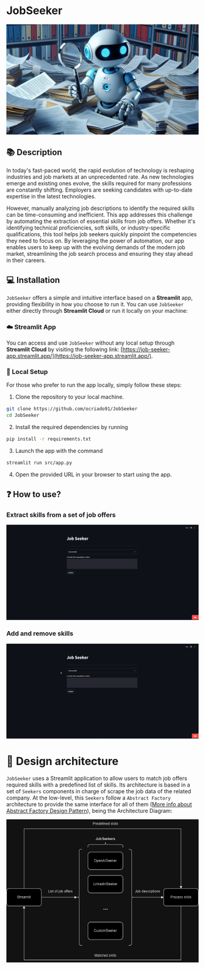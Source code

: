 # JobSeeker

<p align="center">
  <img src="https://github.com/ocriado91/JobSeeker/blob/main/docs/pics/OIG2.jpeg?raw=true"/>
</p>

## :books: Description
In today's fast-paced world, the rapid evolution of technology is reshaping
industries and job markets at an unprecedented rate. As new technologies emerge
and existing ones evolve, the skills required for many professions are constantly
shifting. Employers are seeking candidates with up-to-date expertise in the latest
technologies.

However, manually analyzing job descriptions to identify the required skills can
be time-consuming and inefficient. This app addresses this challenge by automating
the extraction of essential skills from job offers. Whether it's identifying
technical proficiencies, soft skills, or industry-specific qualifications, this
tool helps job seekers quickly pinpoint the competencies they need to focus on.
By leveraging the power of automation, our app enables users to keep up with the
evolving demands of the modern job market, streamlining the job search process
and ensuring they stay ahead in their careers.

## :computer: Installation

`JobSeeker` offers a simple and intuitive interface based on a **Streamlit** app,
providing flexibility in how you choose to run it. You can use `JobSeeker`
either directly through **Streamlit Cloud** or run it locally on your machine:

### :cloud: Streamlit App

You can access and use `JobSeeker` without any local setup through
**Streamlit Cloud** by visiting the following link:
[https://job-seeker-app.streamlit.app/](https://job-seeker-app.streamlit.app/).

### :hammer: Local Setup

For those who prefer to run the app locally, simply follow these steps:
1. Clone the repository to your local machine.
```bash
git clone https://github.com/ocriado91/JobSeeker
cd JobSeeker
```
2. Install the required dependencies by running
```bash
pip install -r requirements.txt
```
3. Launch the app with the command
```bash
streamlit run src/app.py
```
4. Open the provided URL in your browser to start using the app.

## :question: How to use?

### Extract skills from a set of job offers

![](docs/pics/job-seeker-1.gif)

### Add and remove skills

![](docs/pics/job-seeker-2.gif)

# :construction: Design architecture

`JobSeeker` uses a Streamlit application to allow users to match job offers
required skills with a predefined list of skills. Its architecture is based in
a set of `Seekers` components in charge of scrape the job data of the related
company. At the low-level, this `Seekers` follow a `Abstract Factory` architecture
to provide the same interface for all of them ([More info about Abstract Factory
Design Pattern](https://refactoring.guru/design-patterns/abstract-factory)), being
the Architecture Diagram:

![](docs/pics/jobseeker.drawio.png)

